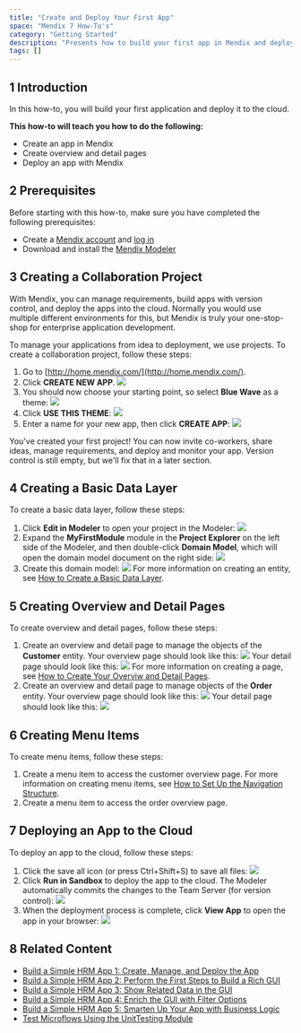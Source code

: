 ```yaml
---
title: "Create and Deploy Your First App"
space: "Mendix 7 How-To's"
category: "Getting Started"
description: "Presents how to build your first app in Mendix and deploy it to the cloud."
tags: []
---
```


## 1 Introduction

In this how-to, you will build your first application and deploy it to the cloud.

**This how-to will teach you how to do the following:**

* Create an app in Mendix
* Create overview and detail pages
* Deploy an app with Mendix

## 2 Prerequisites

Before starting with this how-to, make sure you have completed the following prerequisites:

* Create a [Mendix account](http://www.mendix.com/try-now/?utm_source=documentation&utm_medium=community&utm_campaign=signup) and [log in](http://www.mendix.com/)
* Download and install the [Mendix Modeler](https://appstore.home.mendix.com/link/modelers)

## 3 Creating a Collaboration Project

With Mendix, you can manage requirements, build apps with version control, and deploy the apps into the cloud. Normally you would use multiple different environments for this, but Mendix is truly your one-stop-shop for enterprise application development. 

To manage your applications from idea to deployment, we use projects. To create a collaboration project, follow these steps:

1. Go to [http://home.mendix.com/](http://home.mendix.com/).
2. Click **CREATE NEW APP**.
    ![](attachments/18448667/18580748.png) 
3. You should now choose your starting point, so select **Blue Wave** as a theme: 
    ![](attachments/18448667/18580751.png)
4. Click **USE THIS THEME**:
    ![](attachments/18448667/18580749.png) 
5. Enter a name for your new app, then click **CREATE APP**:
    ![](attachments/18448667/18580746.png)
    
You've created your first project! You can now invite co-workers, share ideas, manage requirements, and deploy and monitor your app. Version control is still empty, but we'll fix that in a later section. 

## 4 Creating a Basic Data Layer

To create a basic data layer, follow these steps:

1. Click **Edit in Modeler** to open your project in the Modeler:
    ![](attachments/18448667/18580744.png)
2. Expand the **MyFirstModule** module in the **Project Explorer** on the left side of the Modeler, and then double-click **Domain Model**, which will open the domain model document on the right side:
    ![](attachments/18448667/18580743.png) 
3. Create this domain model:
    ![](attachments/18448745/18582175.png)
    For more information on creating an entity, see [How to Create a Basic Data Layer](../data-models/create-a-basic-data-layer).

## 5 Creating Overview and Detail Pages

To create overview and detail pages, follow these steps:

1. Create an overview and detail page to manage the objects of the **Customer** entity. Your overview page should look like this:
    ![](attachments/18448667/19399067.png) 
    Your detail page should look like this:
    ![](attachments/18448667/19399068.png)
    For more information on creating a page, see [How to Create Your Overviw and Detail Pages](../guis/create-your-first-two-overview-and-detail-pages).
2. Create an overview and detail page to manage objects of the **Order** entity. Your overview page should look like this:
    ![](attachments/18448667/19399069.png) 
    Your detail page should look like this:
    ![](attachments/18448667/19399070.png)

## 6 Creating Menu Items

To create menu items, follow these steps:

1. Create a menu item to access the customer overview page. For more information on creating menu items, see [How to Set Up the Navigation Structure](../guis/setting-up-the-navigation-structure).
2. Create a menu item to access the order overview page.

## 7 Deploying an App to the Cloud

To deploy an app to the cloud, follow these steps:

1. Click the save all icon (or press Ctrl+Shift+S) to save all files:
    ![](attachments/18448667/18580741.png)
2. Click **Run in Sandbox** to deploy the app to the cloud. The Modeler automatically commits the changes to the Team Server (for version control):
    ![](attachments/14091670/14385449.png)
3. When the deployment process is complete, click **View App** to open the app in your browser:
    ![](attachments/14091670/14385450.png)

## 8 Related Content

* [Build a Simple HRM App 1: Create, Manage, and Deploy the App](../tutorials/build-a-simple-hrm-app-1-create-manage-and-deploy-the-app)
* [Build a Simple HRM App 2: Perform the First Steps to Build a Rich GUI](../tutorials/build-a-simple-hrm-app-2-first-steps-in-building-a-rich-gui)
* [Build a Simple HRM App 3: Show Related Data in the GUI](../tutorials/build-a-simple-hrm-app-3-show-related-data-in-the-gui)
* [Build a Simple HRM App 4: Enrich the GUI with Filter Options](../tutorials/build-a-simple-hrm-app-4-enrich-the-gui-with-filter-options)
* [Build a Simple HRM App 5: Smarten Up Your App with Business Logic](../tutorials/build-a-simple-hrm-app-5-smarten-up-your-app-with-business-logic)
* [Test Microflows Using the UnitTesting Module](../testing/testing-microflows-using-the-unittesting-module)